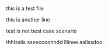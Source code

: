 this is a test file 

this is another line

test is not best case scenario

thhissiis  sseeccoonndd  lliinee  aallssdoo
